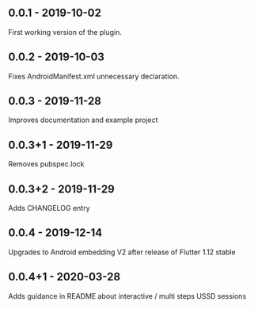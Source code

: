 ## 0.0.1 - 2019-10-02

First working version of the plugin.

## 0.0.2 - 2019-10-03

Fixes AndroidManifest.xml unnecessary declaration.

## 0.0.3 - 2019-11-28

Improves documentation and example project

## 0.0.3+1 - 2019-11-29

Removes pubspec.lock

## 0.0.3+2 - 2019-11-29

Adds CHANGELOG entry

## 0.0.4 - 2019-12-14

Upgrades to Android embedding V2 after release of Flutter 1.12 stable

## 0.0.4+1 - 2020-03-28

Adds guidance in README about interactive / multi steps USSD sessions